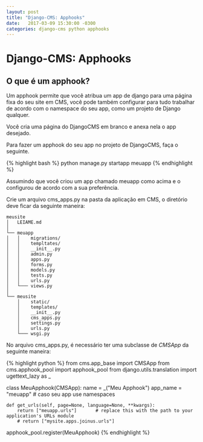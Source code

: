 ```yaml
---
layout: post
title: "Django-CMS: Apphooks"
date:   2017-03-09 15:30:00 -0300
categories: django-cms python apphooks
---
```


Django-CMS: Apphooks
====================

O que é um apphook?
-------------------

Um apphook permite que você atribua um app de django para uma página fixa do seu site em CMS, você pode também configurar para tudo trabalhar de acordo com o namespace do seu app, como um projeto de Django qualquer.

Você cria uma página do DjangoCMS em branco e anexa nela o app desejado.


Para fazer um apphook do seu app no projeto de DjangoCMS, faça o seguinte.

{% highlight bash %}
python manage.py startapp meuapp
{% endhighlight %}

Assumindo que você criou um app chamado meuapp como acima e o configurou de acordo com a sua preferência.

Crie um arquivo cms_apps.py na pasta da aplicação em CMS, o diretório deve ficar da seguinte maneira:


```
meusite
│   LEIAME.md
│
└── meuapp
│   │    migrations/
│   │    templtates/
│   │    __init__.py
│   │    admin.py
│   │    apps.py
│   │    forms.py
│   │    models.py
│   │    tests.py
│   │    urls.py
│   └─── views.py
│
└── meusite
    │    static/
    │    templates/
    │    __init__.py
    │    cms_apps.py
    │    settings.py
    │    urls.py
    └─── wsgi.py
```

No arquivo cms_apps.py, é necessário ter uma subclasse de *CMSApp* da seguinte maneira:

{% highlight python %}
from cms.app_base import CMSApp
from cms.apphook_pool import apphook_pool
from django.utils.translation import ugettext_lazy as _

class MeuApphook(CMSApp):
    name = _("Meu Apphook")
    app_name = "meuapp"  # caso seu app use namespaces

    def get_urls(self, page=None, language=None, **kwargs):
        return ["meuapp.urls"]       # replace this with the path to your application's URLs module
        # return ["mysite.apps.joinus.urls"]

apphook_pool.register(MeuApphook)
{% endhighlight %}


